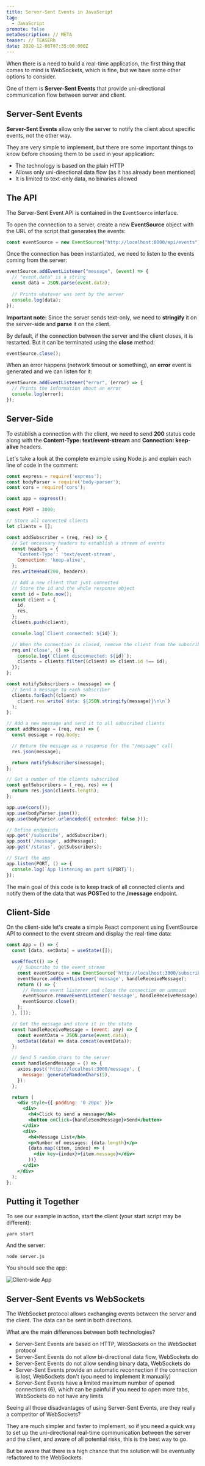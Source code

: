 ```yaml
---
title: Server-Sent Events in JavaScript
tag:
  - JavaScript
promote: false
metaDescription: // META
teaser: // TEASERh
date: 2020-12-06T07:35:00.000Z
---
```

When there is a need to build a real-time application, the first thing that comes to mind is WebSockets, which is fine, but we have some other options to consider.

One of them is **Server-Sent Events** that provide uni-directional communication flow between server and client.

## Server-Sent Events

**Server-Sent Events** allow only the server to notify the client about specific events, not the other way.

They are very simple to implement, but there are some important things to know before choosing them to be used in your application:

* The technology is based on the plain HTTP
* Allows only uni-directional data flow (as it has already been mentioned)
* It is limited to text-only data, no binaries allowed

## The API

The Server-Sent Event API is contained in the `EventSource` interface.

To open the connection to a server, create a new **EventSource** object with the URL of the script that generates the events:

```javascript
const eventSource = new EventSource("http://localhost:8000/api/events");
```

Once the connection has been instantiated, we need to listen to the events coming from the server:

```javascript
eventSource.addEventListener("message", (event) => {
  // "event.data" is a string
  const data = JSON.parse(event.data);
  
  // Prints whatever was sent by the server
  console.log(data);
});
```

**Important note:** Since the server sends text-only, we need to **stringify** it on the server-side and **parse** it on the client.

By default, if the connection between the server and the client closes, it is restarted. But it can be terminated using the **close** method:

```javascript
eventSource.close();
```

When an error happens (network timeout or something), an **error** event is generated and we can listen for it:

```javascript
eventSource.addEventListener("error", (error) => {
  // Prints the information about an error
  console.log(error);
});
```

## Server-Side

To establish a connection with the client, we need to send **200** status code along with the **Content-Type: text/event-stream** and **Connection: keep-alive** headers.

Let's take a look at the complete example using Node.js and explain each line of code in the comment:

```javascript
const express = require('express');
const bodyParser = require('body-parser');
const cors = require('cors');

const app = express();

const PORT = 3000;

// Store all connected clients
let clients = [];

const addSubscriber = (req, res) => {
  // Set necessary headers to establish a stream of events
  const headers = {
    'Content-Type': 'text/event-stream',
    Connection: 'keep-alive',
  };
  res.writeHead(200, headers);

  // Add a new client that just connected
  // Store the id and the whole response object
  const id = Date.now();
  const client = {
    id,
    res,
  };
  clients.push(client);

  console.log(`Client connected: ${id}`);

  // When the connection is closed, remove the client from the subscribers
  req.on('close', () => {
    console.log(`Client disconnected: ${id}`);
    clients = clients.filter((client) => client.id !== id);
  });
};

const notifySubscribers = (message) => {
  // Send a message to each subscriber
  clients.forEach((client) =>
    client.res.write(`data: ${JSON.stringify(message)}\n\n`)
  );
};

// Add a new message and send it to all subscribed clients
const addMessage = (req, res) => {
  const message = req.body;

  // Return the message as a response for the "/message" call
  res.json(message);

  return notifySubscribers(message);
};

// Get a number of the clients subscribed
const getSubscribers = (_req, res) => {
  return res.json(clients.length);
};

app.use(cors());
app.use(bodyParser.json());
app.use(bodyParser.urlencoded({ extended: false }));

// Define endpoints
app.get('/subscribe', addSubscriber);
app.post('/message', addMessage);
app.get('/status', getSubscribers);

// Start the app
app.listen(PORT, () => {
  console.log(`App listening on port ${PORT}`);
});
```

The main goal of this code is to keep track of all connected clients and notify them of the data that was **POST**ed to the **/message** endpoint.

## Client-Side

On the client-side let's create a simple React component using EventSource API to connect to the event stream and display the real-time data:

```jsx
const App = () => {
  const [data, setData] = useState([]);

  useEffect(() => {
    // Subscribe to the event stream
    const eventSource = new EventSource('http://localhost:3000/subscribe');
    eventSource.addEventListener('message', handleReceiveMessage);
    return () => {
      // Remove event listener and close the connection on unmount
      eventSource.removeEventListener('message', handleReceiveMessage);
      eventSource.close();
    };
  }, []);

  // Get the message and store it in the state
  const handleReceiveMessage = (event: any) => {
    const eventData = JSON.parse(event.data);
    setData((data) => data.concat(eventData));
  };

  // Send 5 random chars to the server
  const handleSendMessage = () => {
    axios.post('http://localhost:3000/message', {
      message: generateRandomChars(5),
    });
  };

  return (
    <div style={{ padding: '0 20px' }}>
      <div>
        <h4>Click to send a message</h4>
        <button onClick={handleSendMessage}>Send</button>
      </div>
      <div>
        <h4>Message List</h4>
        <p>Number of messages: {data.length}</p>
        {data.map((item, index) => (
          <div key={index}>{item.message}</div>
        ))}
      </div>
    </div>
  );
};
```

## Putting it Together

To see our example in action, start the client (your start script may be different):

`yarn start`

And the server:

`node server.js`

You should see the app:

![Client-side App](/img/screenshot-2020-12-05-at-11.12.21.png "Client-side App")

## Server-Sent Events vs WebSockets

The WebSocket protocol allows exchanging events between the server and the client. The data can be sent in both directions.

What are the main differences between both technologies?

* Server-Sent Events are based on HTTP, WebSockets on the WebSocket protocol
* Server-Sent Events do not allow bi-directional data flow, WebSockets do
* Server-Sent Events do not allow sending binary data, WebSockets do
* Server-Sent Events provide an automatic reconnection if the connection is lost, WebSockets don't (you need to implement it manually)
* Server-Sent Events have a limited maximum number of opened connections (6), which can be painful if you need to open more tabs, WebSockets do not have any limits

Seeing all those disadvantages of using Server-Sent Events, are they really a competitor of WebSockets?

They are much simpler and faster to implement, so if you need a quick way to set up the uni-directional real-time communication between the server and the client, and aware of all potential risks, this is the best way to go.

But be aware that there is a high chance that the solution will be eventually refactored to the WebSockets.